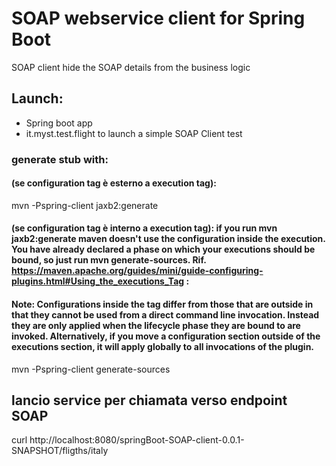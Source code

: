 # SOAP webservice client for Spring Boot

SOAP client hide the SOAP details from the business logic

## Launch:
  - Spring boot app
  - it.myst.test.flight to launch a simple SOAP Client test

### generate stub with:
#### (se configuration tag è esterno a execution tag):
mvn -Pspring-client jaxb2:generate
#### (se configuration tag è interno a execution tag): if you run mvn jaxb2:generate maven doesn't use the configuration inside the execution. You have already declared a phase on which your executions should be bound, so just run mvn generate-sources. Rif. https://maven.apache.org/guides/mini/guide-configuring-plugins.html#Using_the_executions_Tag :
#### Note: Configurations inside the <executions> tag differ from those that are outside <executions> in that they cannot be used from a direct command line invocation. Instead they are only applied when the lifecycle phase they are bound to are invoked. Alternatively, if you move a configuration section outside of the executions section, it will apply globally to all invocations of the plugin.
mvn -Pspring-client generate-sources

## lancio service per chiamata verso endpoint SOAP
curl http://localhost:8080/springBoot-SOAP-client-0.0.1-SNAPSHOT/fligths/italy



